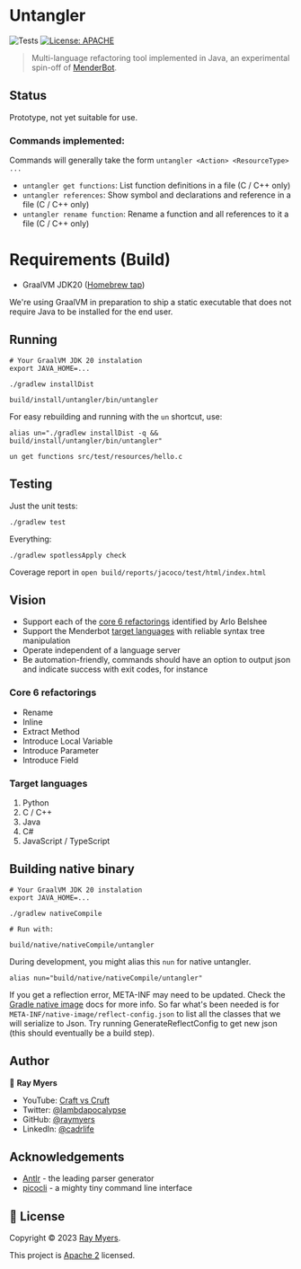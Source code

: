 # Untangler
![Tests](https://github.com/craftvscruft/untangler/actions/workflows/ci.yml/badge.svg?branch=main)
[![License: APACHE](https://img.shields.io/github/license/craftvscruft/untangler)](https://github.com/craftvscruft/untangler/blob/main/LICENSE)

> Multi-language refactoring tool implemented in Java, an experimental spin-off
of [MenderBot](https://github.com/craftvscruft/menderbot).

## Status

Prototype, not yet suitable for use.

### Commands implemented:

Commands will generally take the form `untangler <Action> <ResourceType> ...`

* `untangler get functions`: List function definitions in a file (C / C++ only)
* `untangler references`: Show symbol and declarations and reference in a file (C / C++ only)
* `untangler rename function`: Rename a function and all references to it a file (C / C++ only)

# Requirements (Build)

* GraalVM JDK20 ([Homebrew tap](https://github.com/graalvm/homebrew-tap))

We're using GraalVM in preparation to ship a static executable that does not require Java to be installed for the end
user.

## Running

```
# Your GraalVM JDK 20 instalation
export JAVA_HOME=...

./gradlew installDist

build/install/untangler/bin/untangler
```

For easy rebuilding and running with the `un` shortcut, use:

```
alias un="./gradlew installDist -q && build/install/untangler/bin/untangler"

un get functions src/test/resources/hello.c
```

## Testing

Just the unit tests:

```
./gradlew test
```

Everything:

```
./gradlew spotlessApply check
```

Coverage report in `open build/reports/jacoco/test/html/index.html`

## Vision

* Support each of the [core 6 refactorings](https://arlobelshee.com/the-core-6-refactorings) identified by Arlo Belshee
* Support the Menderbot [target languages](https://github.com/craftvscruft/menderbot/issues/5) with reliable syntax tree manipulation
* Operate independent of a language server
* Be automation-friendly,  commands should have an option to output json and indicate success with exit codes, for instance

### Core 6 refactorings

* Rename
* Inline
* Extract Method
* Introduce Local Variable
* Introduce Parameter
* Introduce Field

### Target languages

1. Python
2. C / C++
3. Java
4. C#
5. JavaScript / TypeScript

## Building native binary

```
# Your GraalVM JDK 20 instalation
export JAVA_HOME=...

./gradlew nativeCompile

# Run with:

build/native/nativeCompile/untangler
```

During development, you might alias this `nun` for native untangler.
```
alias nun="build/native/nativeCompile/untangler"
```

If you get a reflection error, META-INF may need to be updated.
Check the [Gradle native image](https://graalvm.github.io/native-build-tools/latest/gradle-plugin.html#agent-support) docs for more info.
So far what's been needed is for `META-INF/native-image/reflect-config.json` to list all the classes that we will serialize to Json.
Try running GenerateReflectConfig to get new json (this should eventually be a build step).

## Author

👤 **Ray Myers**

* YouTube: [Craft vs Cruft](https://www.youtube.com/channel/UC4nEbAo5xFsOZDk2v0RIGHA)
* Twitter: [@lambdapocalypse](https://twitter.com/lambdapocalypse)
* GitHub: [@raymyers](https://github.com/raymyers)
* LinkedIn: [@cadrlife](https://linkedin.com/in/cadrlife)

## Acknowledgements

* [Antlr](https://www.antlr.org/) - the leading parser generator
* [picocli](https://picocli.info/) - a mighty tiny command line interface

## 📝 License

Copyright © 2023 [Ray Myers](https://github.com/raymyers).

This project is [Apache 2](https://www.apache.org/licenses/LICENSE-2.0) licensed.
